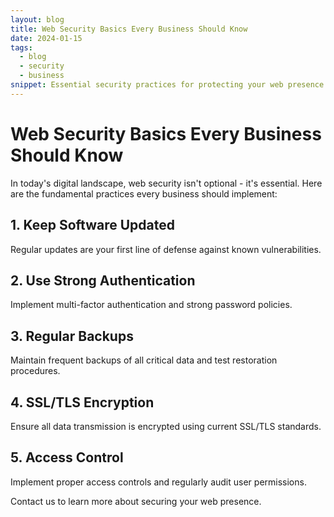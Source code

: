 ```yaml
---
layout: blog
title: Web Security Basics Every Business Should Know
date: 2024-01-15
tags: 
  - blog
  - security
  - business
snippet: Essential security practices for protecting your web presence
---
```


# Web Security Basics Every Business Should Know

In today's digital landscape, web security isn't optional - it's essential. Here are the fundamental practices every business should implement:

## 1. Keep Software Updated

Regular updates are your first line of defense against known vulnerabilities.

## 2. Use Strong Authentication

Implement multi-factor authentication and strong password policies.

## 3. Regular Backups

Maintain frequent backups of all critical data and test restoration procedures.

## 4. SSL/TLS Encryption

Ensure all data transmission is encrypted using current SSL/TLS standards.

## 5. Access Control

Implement proper access controls and regularly audit user permissions.

Contact us to learn more about securing your web presence.

